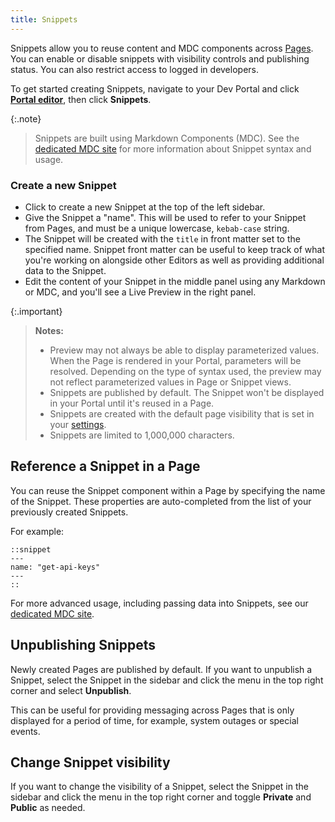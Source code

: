 ```yaml
---
title: Snippets
---
```


Snippets allow you to reuse content and MDC components across [Pages](/dev-portal/portals/customization/custom-pages). You can enable or disable snippets with visibility controls and publishing status. You can also restrict access to logged in developers.

To get started creating Snippets, navigate to your Dev Portal and click [**Portal editor**](/dev-portal/portals/customization/portal-editor/), then click **Snippets**.

{:.note}
> Snippets are built using Markdown Components (MDC). See the [dedicated MDC site](https://portaldocs.konghq.com/components/snippet) for more information about Snippet syntax and usage.


### Create a new Snippet
* Click to create a new Snippet at the top of the left sidebar.
* Give the Snippet a "name". This will be used to refer to your Snippet from Pages, and must be a unique lowercase, `kebab-case` string.
* The Snippet will be created with the `title` in front matter set to the specified name. Snippet front matter can be useful to keep track of what you're working on alongside other Editors as well as providing additional data to the Snippet.
* Edit the content of your Snippet in the middle panel using any Markdown or MDC, and you'll see a Live Preview in the right panel.

{:.important}
> **Notes:**
> * Preview may not always be able to display parameterized values. When the Page is rendered in your Portal, parameters will be resolved. Depending on the type of syntax used, the preview may not reflect parameterized values in Page or Snippet views.
> * Snippets are published by default. The Snippet won't be displayed in your Portal until it's reused in a Page.
> * Snippets are created with the default page visibility that is set in your [settings](/dev-portal/portals/settings/general).
> * Snippets are limited to 1,000,000 characters.

## Reference a Snippet in a Page

You can reuse the Snippet component within a Page by specifying the name of the Snippet. These properties are auto-completed from the list of your previously created Snippets.

For example:

```mdc
::snippet
---
name: "get-api-keys"
---
::
```

For more advanced usage, including passing data into Snippets, see our [dedicated MDC site](https://portaldocs.konghq.com/components/snippet).


## Unpublishing Snippets

Newly created Pages are published by default. If you want to unpublish a Snippet, select the Snippet in the sidebar and click the menu in the top right corner and select **Unpublish**. 

This can be useful for providing messaging across Pages that is only displayed for a period of time, for example, system outages or special events.

## Change Snippet visibility
If you want to change the visibility of a Snippet, select the Snippet in the sidebar and click the menu in the top right corner and toggle **Private** and **Public** as needed.


